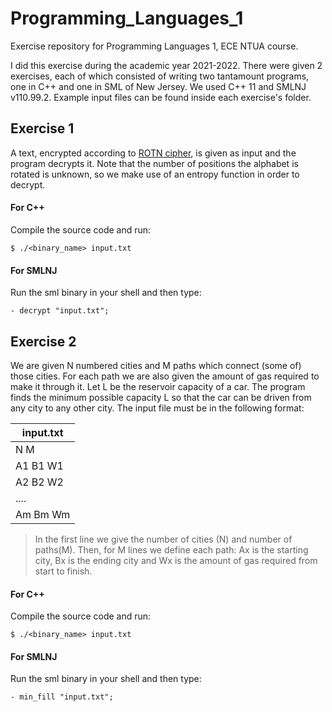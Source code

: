 # Programming_Languages_1
Exercise repository for Programming Languages 1, ECE NTUA course.

I did this exercise during the academic year 2021-2022. There were given 2 exercises, each of which consisted of writing two tantamount programs, one in C++ and one in SML of New Jersey. We used C++ 11 and SMLNJ v110.99.2. Example input files can be found inside each exercise's folder.

## Exercise 1
A text, encrypted according to [ROTN cipher](https://en.wikipedia.org/wiki/Caesar_cipher), is given as input and the program decrypts it. Note that the number of positions the alphabet is rotated is unknown, so we make use of an entropy function in order to decrypt.
#### 	For C++
Compile the source code and run:
```shell
$ ./<binary_name> input.txt
```
#### For SMLNJ
Run the sml binary in your shell and then type:
```shell
- decrypt "input.txt";
```

## Exercise 2
We are given N numbered cities and M paths which connect (some of) those cities. For each path we are also given the amount of gas required to make it through it. Let L be the reservoir capacity of a car. The program finds the minimum possible capacity L so that the car can be driven from any city to any other city. The input file must be in the following format:

|input.txt|
|---------|
|N M      |
|A1 B1 W1 |
|A2 B2 W2 |
| ....    |
|Am Bm Wm |

> In the first line we give the number of cities (N) and number of paths(M). Then, for M lines we define each path: Ax is the starting city, Bx is the ending city and Wx is the amount of gas required from start to finish.

#### 	For C++
Compile the source code and run:
```shell
$ ./<binary_name> input.txt
```
#### For SMLNJ
Run the sml binary in your shell and then type:
```shell
- min_fill "input.txt";
```
